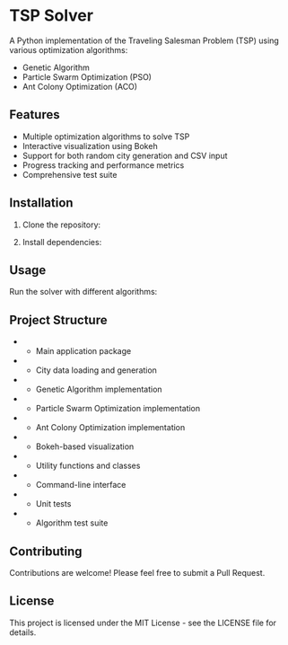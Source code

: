# TSP Solver

A Python implementation of the Traveling Salesman Problem (TSP) using various optimization algorithms:
- Genetic Algorithm
- Particle Swarm Optimization (PSO)
- Ant Colony Optimization (ACO)

## Features

- Multiple optimization algorithms to solve TSP
- Interactive visualization using Bokeh
- Support for both random city generation and CSV input
- Progress tracking and performance metrics
- Comprehensive test suite

## Installation

1. Clone the repository:


2. Install dependencies:


## Usage

Run the solver with different algorithms:



## Project Structure

-  - Main application package
  -  - City data loading and generation
  -  - Genetic Algorithm implementation
  -  - Particle Swarm Optimization implementation
  -  - Ant Colony Optimization implementation
  -  - Bokeh-based visualization
  -  - Utility functions and classes
  -  - Command-line interface

-  - Unit tests
  -  - Algorithm test suite

## Contributing

Contributions are welcome! Please feel free to submit a Pull Request.

## License

This project is licensed under the MIT License - see the LICENSE file for details.
